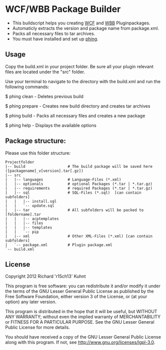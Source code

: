 WCF/WBB Package Builder
=========================
* This buildscript helps you creating [WCF](http://www.woltlab.com/de/) and [WBB](http://www.woltlab.com/de/) Pluginpackages.
* Automaticly extracts the version and package name from package.xml.
* Packs all necessary files to tar archives.
* You must have installed and set up [phing](http://www.phing.info/).

Usage
------------------
Copy the build.xml in your project folder. Be sure all your plugin relevant files are located under the "src" folder.

Use your terminal to navigate to the directory with the build.xml and run the following commands:

$ phing clean - Deletes previous build

$ phing prepare - Creates new build directory and creates tar archives

$ phing build - Packs all necessary files and creates a new package

$ phing help - Displays the available options


Package structure:
------------------
Please use this folder structure:

```
Projectfolder
|-- build                   # The build package will be saved here ([packagename]_v[version].tar[.gz])
|-- src
|   |-- languages           # Language-Files (*.xml)
|   |-- optionals           # optional Packages (*.tar | *.tar.gz)
|   |-- requirements        # required Packages (*.tar | *.tar.gz)
|   |-- sql                 # SQL-Files (*.sql)  [can contain subfolders]
|   |   |-- install.sql
|   |   `-- update.sql
|   |-- tar                 # All subfolders will be packed to [foldername].tar
|   |   |-- acptemplates
|   |   |-- files
|   |   |-- templates
|   |   `-- pip
|   |-- xml                 # Other XML-Files (*.xml) [can contain subfolders]
|   `-- package.xml         # Plugin package.xml
`-- build.xml
```

License
----------
Copyright 2012 Richard 'r15ch13' Kuhnt

This program is free software: you can redistribute it and/or modify
it under the terms of the GNU Lesser General Public License as published by
the Free Software Foundation, either version 3 of the License, or
(at your option) any later version.

This program is distributed in the hope that it will be useful,
but WITHOUT ANY WARRANTY; without even the implied warranty of
MERCHANTABILITY or FITNESS FOR A PARTICULAR PURPOSE. See the
GNU Lesser General Public License for more details.

You should have received a copy of the GNU Lesser General Public License
along with this program. If not, see <http://www.gnu.org/licenses/lgpl-3.0>.